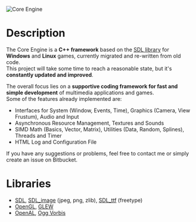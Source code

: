 ![Core Engine](http://www.maus-games.at/site/images/core/core_header_cut.png)

# Description

The Core Engine is a **C++ framework** based on the [SDL library][10] for **Windows** and **Linux** games, currently migrated and re-written from old code.  
This project will take some time to reach a reasonable state, but it's **constantly updated and improved**.

The overall focus lies on a **supportive coding framework for fast and simple development** of multimedia applications and games.  
Some of the features already implemented are:

- Interfaces for System (Window, Events, Time), Graphics (Camera, View Frustum), Audio and Input
- Asynchronous Resource Management, Textures and Sounds
- SIMD Math (Basics, Vector, Matrix), Utilities (Data, Random, Splines), Threads and Timer
- HTML Log and Configuration File

If you have any suggestions or problems, feel free to contact me or simply create an issue on Bitbucket.  

# Libraries
- [SDL][10], [SDL_image][11] (jpeg, png, zlib), [SDL_ttf][12] (freetype)
- [OpenGL][13], [GLEW][14]
- [OpenAL][15], [Ogg Vorbis][16]


[10]: http://www.libsdl.org/
[11]: http://www.libsdl.org/projects/SDL_image/
[12]: http://www.libsdl.org/projects/SDL_ttf/
[13]: http://www.opengl.org/
[14]: http://glew.sourceforge.net/
[15]: http://www.openal-soft.org/
[16]: http://www.xiph.org/
[17]: http://curl.haxx.se/
